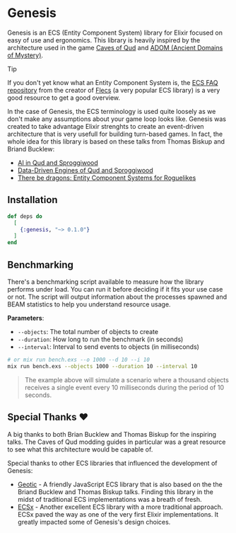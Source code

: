 # Genesis

Genesis is an ECS (Entity Component System) library for Elixir focused on easy of use and ergonomics. This library is heavily inspired by the architecture used in the game [Caves of Qud](https://www.cavesofqud.com/) and [ADOM (Ancient Domains of Mystery)](https://www.adom.de/).

> [!TIP]
> If you don't yet know what an Entity Component System is, the [ECS FAQ repository](https://github.com/SanderMertens/ecs-faq) from the creator of [Flecs](https://www.flecs.dev/) (a very popular ECS library) is a very good resource to get a good overview.

In the case of Genesis, the ECS terminology is used quite loosely as we don't make any assumptions about your game loop looks like. Genesis was created to take advantage Elixir strenghts to create an event-driven architecture that is very usefull for building turn-based games. In fact, the whole idea for this library is based on these talks from Thomas Biskup and Briand Bucklew:

- [AI in Qud and Sproggiwood](https://www.youtube.com/watch?v=4uxN5GqXcaA)
- [Data-Driven Engines of Qud and Sproggiwood](https://www.youtube.com/watch?v=U03XXzcThGU)
- [There be dragons: Entity Component Systems for Roguelikes](https://www.youtube.com/watch?v=fGLJC5UY2o4)

## Installation

```elixir
def deps do
  [
    {:genesis, "~> 0.1.0"}
  ]
end
```

## Benchmarking

There's a benchmarking script available to measure how the library performs under load. You can run it before deciding if it fits your use case or not. The script will output information about the processes spawned and BEAM statistics to help you understand resource usage.

**Parameters**:
- `--objects`: The total number of objects to create
- `--duration`: How long to run the benchmark (in seconds)
- `--interval`: Interval to send events to objects (in milliseconds)

```bash
# or mix run bench.exs --o 1000 --d 10 --i 10
mix run bench.exs --objects 1000 --duration 10 --interval 10
```

> The example above will simulate a scenario where a thousand objects receives a single event every 10 milliseconds during the period of 10 seconds.

## Special Thanks ❤️

A big thanks to both Brian Bucklew and Thomas Biskup for the inspiring talks. The Caves of Qud modding guides in particular was a great resource to see what this architecture would be capable of.

Special thanks to other ECS libraries that influenced the development of Genesis:

- [Geotic](https://github.com/ddmills/geotic) - A friendly JavaScript ECS library that is also based on the the Briand Bucklew and Thomas Biskup talks. Finding this library in the midst of traditional ECS implementations was a breath of fresh.
- [ECSx](https://github.com/ecsx-framework/ECSx) - Another excellent ECS library with a more traditional approach. ECSx paved the way as one of the very first Elixir implementations. It greatly impacted some of Genesis's design choices.
